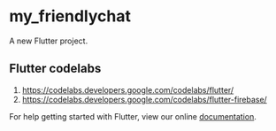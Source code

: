 # my_friendlychat

A new Flutter project.

## Flutter codelabs
1. https://codelabs.developers.google.com/codelabs/flutter/
2. https://codelabs.developers.google.com/codelabs/flutter-firebase/

For help getting started with Flutter, view our online
[documentation](https://flutter.io/).
